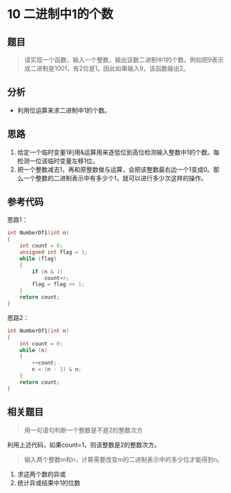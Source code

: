 # 10 二进制中1的个数
## 题目
> 请实现一个函数，输入一个整数，输出该数二进制中1的个数。例如把9表示成二进制是1001，有2位是1。因此如果输入9，该函数输出2。
## 分析
* 利用位运算来求二进制中1的个数。
## 思路
1. 给定一个临时变量1利用&运算用来逐低位到高位检测输入整数中1的个数。每检测一位该临时变量左移1位。
2. 把一个整数减去1，再和原整数做与运算，会把该整数最右边一个1变成0。那么一个整数的二进制表示中有多少个1，就可以进行多少次这样的操作。
## 参考代码
思路1：
```C++
int NumberOf1(int n)
{
    int count = 0;
    unsigned int flag = 1;
    while (flag)
    {
        if (n & 1)
            count++;
        flag = flag << 1;
    }
    return count;
}
```
思路2：
```C++
int NumberOf1(int n)
{
    int count = 0;
    while (n)
    {
        ++count;
        n = (n - 1) & n;
    }
    return count;
}

```

## 相关题目
> 用一句语句判断一个整数是不是2的整数次方

利用上述代码，如果count=1，则该整数是2的整数次方。

> 输入两个整数m和n，计算需要改变m的二进制表示中的多少位才能得到n。

1. 求这两个数的异或
2. 统计异或结果中1的位数

